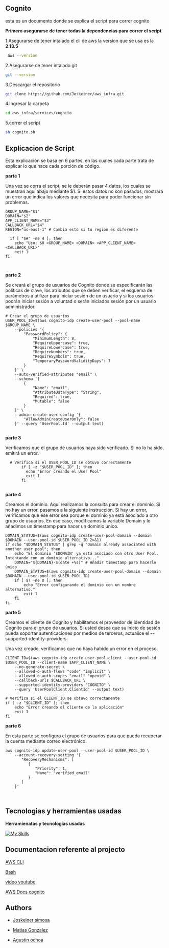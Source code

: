 ## Cognito

esta es un documento donde se explica el script para correr cognito

**Primero asegurarse de tener todas la dependencias para correr el script**

1.Asegurarse de tener intalado el cli de aws
la version que se usa es la **2.13.5**

```bash
 aws --version
```

2.Asegurarse de tener intalado git

```bash
git --version
```

3.Descargar el repositorio

```bash
git clone https://github.com/Joskeiner/aws_infra.git
```

4.ingresar la carpeta

```bash
cd aws_infra/services/cognito
```

5.correr el script

```bash
sh cognito.sh
```

## Explicacion de Script

Esta explicación se basa en 6 partes, en las cuales cada parte trata de explicar lo que hace cada porción de código.

**parte 1**

Una vez se corra el script, se le deberán pasar 4 datos, los cuales se muestran aquí abajo mediante $1. Si estos datos no son pasados, mostrará un error que indica los valores que necesita para poder funcionar sin problemas.

```shell
GROUP_NAME="$1"
DOMAIN="$2"
APP_CLIENT_NAME="$3"
CALLBACK_URL="$4"
REGION="us-east-1" # Cambia esto si tu región es diferente

  if [ "$#" -ne 4 ]; then
	echo "Uso: $0 <GROUP_NAME> <DOMAIN> <APP_CLIENT_NAME> <CALLBACK_URL>"
	exit 1
fi



```

**parte 2**

Se creará el grupo de usuarios de Cognito donde se especificarán las políticas de clave, los atributos que se deben verificar, el esquema de parámetros a utilizar para iniciar sesión de un usuario y si los usuarios podrán iniciar sesión a voluntad o serán iniciados sesión por un usuario administrador.

```shell
# Crear el grupo de usuarios
USER_POOL_ID=$(aws cognito-idp create-user-pool --pool-name $GROUP_NAME \
	--policies '{
        "PasswordPolicy": {
            "MinimumLength": 8,
            "RequireUppercase": true,
            "RequireLowercase": true,
            "RequireNumbers": true,
            "RequireSymbols": true,
            "TemporaryPasswordValidityDays": 7
        }
    }' \
	--auto-verified-attributes "email" \
	--schema '[
        {
            "Name": "email",
            "AttributeDataType": "String",
            "Required": true,
            "Mutable": false
        }
    ]' \
	--admin-create-user-config '{
        "AllowAdminCreateUserOnly": false
    }' --query 'UserPool.Id' --output text)


```

**parte 3**

Verificamos que el grupo de usuarios haya sido verificado. Si no lo ha sido, emitirá un error.

```shell
  # Verifica si el USER_POOL_ID se obtuvo correctamente
       if [ -z "$USER_POOL_ID" ]; then
         echo "Error creando el User Pool"
         exit 1
       fi


```

**parte 4**

Creamos el dominio. Aquí realizamos la consulta para crear el dominio. Si no hay un error, pasamos a la siguiente instrucción. Si hay un error, verificamos que ese error sea porque el dominio ya está asociado a otro grupo de usuarios. En ese caso, modificamos la variable Domain y le añadimos un timestamp para hacer un dominio único.

```shell
DOMAIN_STATUS=$(aws cognito-idp create-user-pool-domain --domain $DOMAIN --user-pool-id $USER_POOL_ID 2>&1)
if echo "$DOMAIN_STATUS" | grep -q "Domain already associated with another user pool"; then
	echo "El dominio '$DOMAIN' ya está asociado con otro User Pool. Intentando con un dominio alternativo..."
	DOMAIN="${DOMAIN}-$(date +%s)" # Añadir timestamp para hacerlo único
	DOMAIN_STATUS=$(aws cognito-idp create-user-pool-domain --domain $DOMAIN --user-pool-id $USER_POOL_ID)
	if [ $? -ne 0 ]; then
		echo "Error configurando el dominio con un nombre alternativo."
		exit 1
	fi
fi

```

**parte 5**

Creamos el cliente de Cognito y habilitamos el proveedor de identidad de Cognito para el grupo de usuarios. Si usted desea que su inicio de sesión pueda soportar autenticaciones por medios de terceros, actualice el --supported-identity-providers.

Una vez creado, verificamos que no haya habido un error en el proceso.

```shell
CLIENT_ID=$(aws cognito-idp create-user-pool-client --user-pool-id $USER_POOL_ID --client-name $APP_CLIENT_NAME \
	--no-generate-secret \
	--allowed-o-auth-flows "code" "implicit" \
	--allowed-o-auth-scopes "email" "openid" \
	--callback-urls $CALLBACK_URL \
	--supported-identity-providers "COGNITO" \
	--query 'UserPoolClient.ClientId' --output text)

# Verifica si el CLIENT_ID se obtuvo correctamente
if [ -z "$CLIENT_ID" ]; then
	echo "Error creando el cliente de la aplicación"
	exit 1
fi

```

**parte 6**

En esta parte se configura el grupo de usuarios para que pueda recuperar la cuenta mediante correo electrónico.

```shell
aws cognito-idp update-user-pool --user-pool-id $USER_POOL_ID \
	--account-recovery-setting '{
       "RecoveryMechanisms": [
          {
             "Priority": 1,
             "Name": "verified_email"
          }
       ]
    }'



```

## Tecnologias y herramientas usadas

**Herramienatas y tecnologias usadas**

[![My Skills](https://skillicons.dev/icons?i=aws,bash)](https://skillicons.dev)

## Documentacion referente al projecto

[AWS CLI](https://docs.aws.amazon.com/es_es/cli/latest/userguide/getting-started-install.html)

[Bash](https://soloconlinux.org.es/scripts-en-bash/)

[video youtube](https://www.youtube.com/watch?v=n3br_TzJW28)

[AWS Docs cognito](https://docs.aws.amazon.com/cli/latest/reference/cognito-idp/)

## Authors

- [Joskeiner simosa ](https://www.github.com/octokatherine)

- [Matias Gonzalez](https://github.com/Mat-hub-byte)

- [Agustin ochoa](https://github.com/8agustin)
